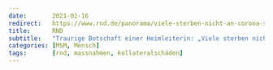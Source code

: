 ```yaml
---
date:       2021-01-16
redirect:   https://www.rnd.de/panorama/viele-sterben-nicht-an-corona-sondern-an-der-isolation-B4CP4FB2E5B5BIDQ3PISC6RGT4.html
title:      RND
subtitle:   "Traurige Botschaft einer Heimleiterin: „Viele sterben nicht an Corona, sondern an der Isolation“"
categories: [MSM, Mensch]
tags:       [rnd, massnahmen, kollateralschäden]
---
```

